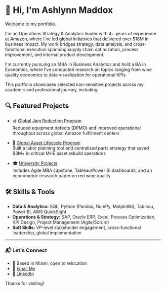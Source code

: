 # 👋 Hi, I'm Ashlynn Maddox

Welcome to my portfolio.

I'm an Operations Strategy & Analytics leader with 4+ years of experience at Amazon, where I've led global initiatives that delivered over $18M in business impact. My work bridges strategy, data analysis, and cross-functional execution spanning supply chain optimization, process improvement, and internal product development.

I'm currently pursuing an MBA in Business Analytics and hold a BA in Economics, where I’ve conducted research on topics ranging from wine quality economics to data visualization for operational KPIs.

This portfolio showcases selected non-sensitive projects across my academic and professional journey, including:

## 🔍 Featured Projects

- 📊 [Global Jam Reduction Program](./Global-Jam-Reduction/)  
  Reduced equipment defects (DPMO) and improved operational throughput across global Amazon fulfillment centers

- 🔄 [Global Asset Lifecycle Program](./Global-Asset-LifeCycle/)  
  Built a labor planning tool and centralized parts strategy that saved $3M+ in critical MHE asset rebuild operations

- 🎓 [University Projects](./University-Projects/)  
  Includes Agile MBA capstone, Tableau/Power BI dashboards, and an econometric research paper on red wine quality


## 🛠️ Skills & Tools

- **Data & Analytics:** SQL, Python (Pandas, NumPy, Matplotlib), Tableau, Power BI, AWS QuickSight
- **Operations & Strategy:** SAP, Oracle ERP, Excel, Process Optimization, KPI Design, Project Management (Agile/Scrum)
- **Soft Skills:** VP-level stakeholder engagement, cross-functional leadership, global implementation

---

### 📬 Let's Connect

- 📍 Based in Miami, open to relocation  
- 📧 [Email Me](mailto:maddoas@proton.me)  
- 💼 [LinkedIn](https://www.linkedin.com/in/ashlynnmaddox)

Thanks for visiting!
